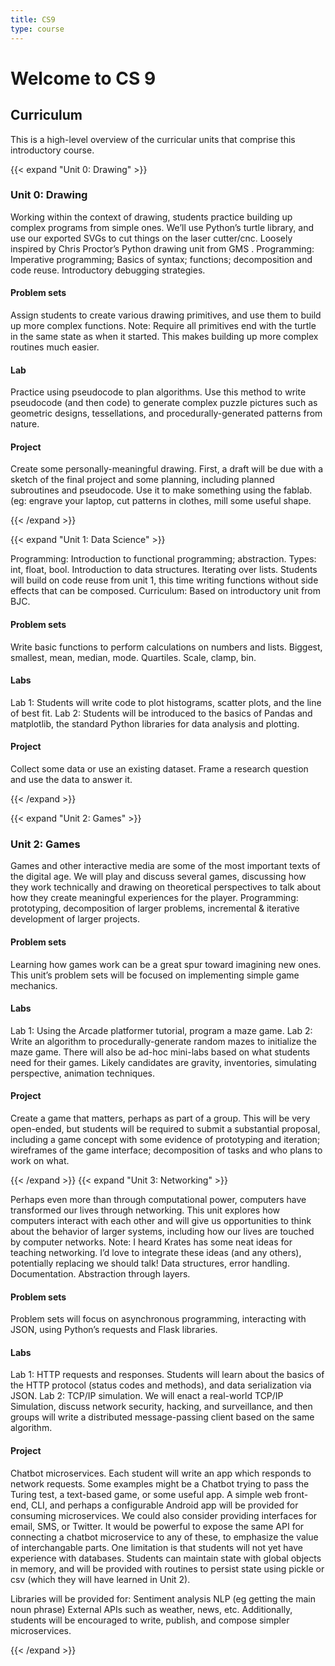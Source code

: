 ```yaml
---
title: CS9
type: course
---
```


# Welcome to CS 9

## Curriculum

This is a high-level overview of the curricular units that comprise this introductory course.

{{< expand "Unit 0: Drawing" >}}

### Unit 0: Drawing

Working within the context of drawing, students practice building up complex programs from simple ones. We’ll use Python’s turtle library, and use our exported SVGs to cut things on the laser cutter/cnc. Loosely inspired by Chris Proctor’s Python drawing unit from GMS <!--- link broken as of Apr 7, 2020 --->. Programming: Imperative programming; Basics of syntax; functions; decomposition and code reuse. Introductory debugging strategies.

#### Problem sets

Assign students to create various drawing primitives, and use them to build up more complex functions. Note: Require all primitives end with the turtle in the same state as when it started. This makes building up more complex routines much easier.

#### Lab

Practice using pseudocode to plan algorithms. Use this method to write pseudocode (and then code) to generate complex puzzle pictures such as geometric designs, tessellations, and procedurally-generated patterns from nature.

#### Project

Create some personally-meaningful drawing. First, a draft will be due with a sketch of the final project and some planning, including planned subroutines and pseudocode. Use it to make something using the fablab. (eg: engrave your laptop, cut patterns in clothes, mill some useful shape.  

{{< /expand >}}

{{< expand "Unit 1: Data Science" >}}

Programming: Introduction to functional programming; abstraction. Types: int, float, bool. Introduction to data structures. Iterating over lists. Students will build on code reuse from unit 1, this time writing functions without side effects that can be composed. Curriculum: Based on introductory unit from BJC.

#### Problem sets

Write basic functions to perform calculations on numbers and lists. Biggest, smallest, mean, median, mode. Quartiles. Scale, clamp, bin.

#### Labs

Lab 1: Students will write code to plot histograms, scatter plots, and the line of best fit.
Lab 2: Students will be introduced to the basics of Pandas and matplotlib, the standard Python libraries for data analysis and plotting.
<!--- need to update --->

#### Project

Collect some data or use an existing dataset. Frame a research question and use the data to answer it.
<!--- need to update --->
{{< /expand >}}

{{< expand "Unit 2: Games" >}}
### Unit 2: Games

Games and other interactive media are some of the most important texts of the digital age. We will play and discuss several games, discussing how they work technically and drawing on theoretical perspectives to talk about how they create meaningful experiences for the player. Programming: prototyping, decomposition of larger problems, incremental & iterative development of larger projects.

#### Problem sets

Learning how games work can be a great spur toward imagining new ones. This unit’s problem sets will be focused on implementing simple game mechanics.

#### Labs

Lab 1: Using the Arcade platformer tutorial, program a maze game.
Lab 2: Write an algorithm to procedurally-generate random mazes to initialize the maze game.
There will also be ad-hoc mini-labs based on what students need for their games. Likely candidates are gravity, inventories, simulating perspective, animation techniques.

#### Project

Create a game that matters, perhaps as part of a group. This will be very open-ended, but students will be required to submit a substantial proposal, including a game concept with some evidence of prototyping and iteration; wireframes of the game interface; decomposition of tasks and who plans to work on what.  

{{< /expand >}}
{{< expand "Unit 3: Networking" >}}

Perhaps even more than through computational power, computers have transformed our lives through networking. This unit explores how computers interact with each other and will give us opportunities to think about the behavior of larger systems, including how our lives are touched by computer networks. Note: I heard Krates has some neat ideas for teaching networking. I’d love to integrate these ideas (and any others), potentially replacing we should talk! Data structures, error handling. Documentation. Abstraction through layers.

#### Problem sets

Problem sets will focus on asynchronous programming, interacting with JSON, using Python’s requests and Flask libraries.

#### Labs

Lab 1: HTTP requests and responses. Students will learn about the basics of the HTTP protocol (status codes and methods), and data serialization via JSON.
Lab 2: TCP/IP simulation. We will enact a real-world TCP/IP Simulation, discuss network security, hacking, and surveillance, and then groups will write a distributed message-passing client based on the same algorithm.

#### Project

Chatbot microservices. Each student will write an app which responds to network requests. Some examples might be a Chatbot trying to pass the Turing test, a text-based game, or some useful app. A simple web front-end, CLI, and perhaps a configurable Android app will be provided for consuming microservices. We could also consider providing interfaces for email, SMS, or Twitter. It would be powerful to expose the same API for connecting a chatbot microservice to any of these, to emphasize the value of interchangable parts. One limitation is that students will not yet have experience with databases. Students can maintain state with global objects in memory, and will be provided with routines to persist state using pickle or csv (which they will have learned in Unit 2).

Libraries will be provided for:
Sentiment analysis
NLP (eg getting the main noun phrase)
External APIs such as weather, news, etc.
Additionally, students will be encouraged to write, publish, and compose simpler microservices.  

{{< /expand >}}
